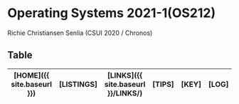 

# Operating Systems 2021-1(OS212)
Richie Christiansen Senlia (CSUI 2020 / Chronos)

## Table
|[HOME]({{ site.baseurl }})|[LISTINGS]|[LINKS]({{ site.baseurl }}/LINKS/)|[TIPS]|[KEY]|[LOG]|[GITHUB](https://github.com/rcsenlia/os212/)|
|---|---|----|----|---|---|---|

